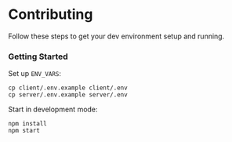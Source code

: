 # Contributing

Follow these steps to get your dev environment setup and running.

### Getting Started

Set up `ENV_VARS`:

```shell
cp client/.env.example client/.env
cp server/.env.example server/.env
```

Start in development mode:

```shell
npm install
npm start
```
